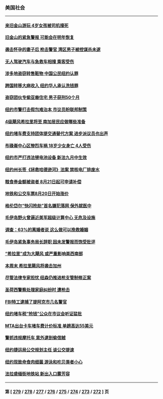 ### 美国社会
---
#### [来旧金山游玩  4岁女孩被司机撞死](../../pages/ncid1078160/n14057025.md) 
#### [旧金山的紧急警报 可能会在明年恢复](../../pages/ncid1078160/n14057019.md) 
#### [袭击怀孕的妻子后 枪击警官 湾区男子被控谋杀未遂](../../pages/ncid1078160/n14056979.md) 
#### [无人驾驶汽车与急救车相撞 乘客受伤](../../pages/ncid1078160/n14056964.md) 
#### [涉多地盗窃转售赃物 中国公民纽约认罪](../../pages/ncid1078160/n14056917.md) 
#### [跨国转移大麻收入 纽约华人承认洗钱罪](../../pages/ncid1078160/n14056916.md) 
#### [盗窃团伙专偷亚裔住宅 男子获刑50个月](../../pages/ncid1078160/n14056914.md) 
#### [纽约市警打击假包难治本 市议员盼联邦制策](../../pages/ncid1078160/n14056929.md) 
#### [4级飓风希拉里将至 南加居民应做哪些准备](../../pages/ncid1078160/n14056942.md) 
#### [纽约堵车费支持团体提交通替代方案 进步派议员也出声](../../pages/ncid1078160/n14056934.md) 
#### [布碌崙中心区惨烈车祸 18岁少女身亡 4人受伤](../../pages/ncid1078160/n14056935.md) 
#### [纽约市严打违法锂电池设备 新法九月中生效](../../pages/ncid1078160/n14056905.md) 
#### [纽约州长签《拯救哈德逊河》法案 禁核电厂排废水](../../pages/ncid1078160/n14056903.md) 
#### [粮食券金额被盗者 8月21日起可申请补偿](../../pages/ncid1078160/n14056893.md) 
#### [地铁和公交车票8月20日开始涨价](../../pages/ncid1078160/n14056895.md) 
#### [格伦岱尔“快闪抢劫”首名嫌犯落网 保外就医中](../../pages/ncid1078160/n14056839.md) 
#### [毛伊岛野火曾逼近美军超级计算中心 无危及设施](../../pages/ncid1078160/n14056705.md) 
#### [调查：63%的离婚者说 这么做可以挽救婚姻](../../pages/ncid1078160/n14056497.md) 
#### [毛伊岛紧急事务局长辞职 因未发警报而饱受批评](../../pages/ncid1078160/n14056740.md) 
#### [“希拉里”成为大飓风 或严重影响美西南部](../../pages/ncid1078160/n14056726.md) 
#### [本周末 希拉里飓风将袭击加州](../../pages/ncid1078160/n14056542.md) 
#### [尽管法律专家担忧 纽森仍推进枪支管制修正案](../../pages/ncid1078160/n14056503.md) 
#### [圣荷西警察处理家庭纠纷时 遭枪击](../../pages/ncid1078160/n14056500.md) 
#### [FBI特工逮捕了提阿克市几名警官](../../pages/ncid1078160/n14056485.md) 
#### [纽约堵车税“抢钱”公众在市议会听证猛批](../../pages/ncid1078160/n14056366.md) 
#### [MTA出台卡车堵车费计价标准 单趟高达55美元](../../pages/ncid1078160/n14056397.md) 
#### [警抓违规摩托车 意外逮到偷信贼](../../pages/ncid1078160/n14056401.md) 
#### [纽约捷运局公交规划主任 谈公交提速](../../pages/ncid1078160/n14056316.md) 
#### [纽约现致命食肉细菌 游泳和吃贝类者小心](../../pages/ncid1078160/n14056360.md) 
#### [法拉盛缅街地铁站 新出入口露芳容](../../pages/ncid1078160/n14056356.md) 

---
#### 第 [ [279](./279.md) / [278](./278.md) / [277](./277.md) / [276](./276.md) / [275](./275.md) / [274](./274.md) / [273](./273.md) / [272](./272.md) ] 页
